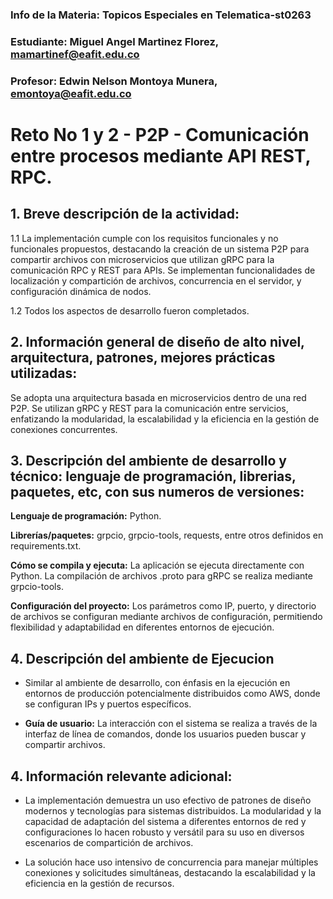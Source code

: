 ### Info de la Materia: Topicos Especiales en Telematica-st0263

### Estudiante: Miguel Angel Martinez Florez, mamartinef@eafit.edu.co

### Profesor:  Edwin Nelson Montoya Munera, emontoya@eafit.edu.co  

# Reto No 1 y 2 - P2P - Comunicación entre procesos mediante API REST, RPC.

## 1. Breve descripción de la actividad:

1.1 La implementación cumple con los requisitos funcionales y no funcionales propuestos, destacando la creación de un sistema P2P para compartir archivos con microservicios que utilizan gRPC para la comunicación RPC y REST para APIs. Se implementan funcionalidades de localización y compartición de archivos, concurrencia en el servidor, y configuración dinámica de nodos.

1.2 Todos los aspectos de desarrollo fueron completados. 


## 2. Información general de diseño de alto nivel, arquitectura, patrones, mejores prácticas utilizadas:

Se adopta una arquitectura basada en microservicios dentro de una red P2P. Se utilizan gRPC y REST para la comunicación entre servicios, enfatizando la modularidad, la escalabilidad y la eficiencia en la gestión de conexiones concurrentes.


## 3. Descripción del ambiente de desarrollo y técnico: lenguaje de programación, librerias, paquetes, etc, con sus numeros de versiones:
**Lenguaje de programación:** Python.

**Librerías/paquetes:** grpcio, grpcio-tools, requests, entre otros definidos en requirements.txt.

**Cómo se compila y ejecuta:** La aplicación se ejecuta directamente con Python. La compilación de archivos .proto para gRPC se realiza mediante grpcio-tools.

**Configuración del proyecto:** Los parámetros como IP, puerto, y directorio de archivos se configuran mediante archivos de configuración, permitiendo flexibilidad y adaptabilidad en diferentes entornos de ejecución.


## 4. Descripción del ambiente de Ejecucion
- Similar al ambiente de desarrollo, con énfasis en la ejecución en entornos de producción potencialmente distribuidos como AWS, donde se configuran IPs y puertos específicos.
  
- **Guía de usuario:** La interacción con el sistema se realiza a través de la interfaz de línea de comandos, donde los usuarios pueden buscar y compartir archivos.

## 4. Información relevante adicional:
- La implementación demuestra un uso efectivo de patrones de diseño modernos y tecnologías para sistemas distribuidos. La modularidad y la capacidad de adaptación del sistema a diferentes entornos de red y configuraciones lo hacen robusto y versátil para su uso en diversos escenarios de compartición de archivos.

- La solución hace uso intensivo de concurrencia para manejar múltiples conexiones y solicitudes simultáneas, destacando la escalabilidad y la eficiencia en la gestión de recursos.
